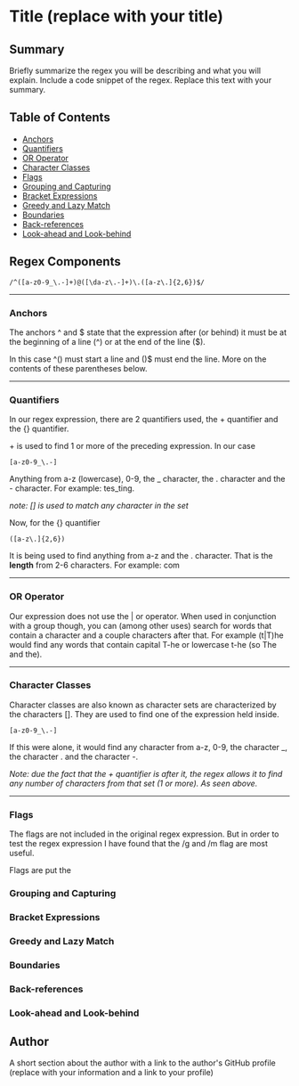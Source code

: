# Title (replace with your title)


## Summary

Briefly summarize the regex you will be describing and what you will explain. Include a code snippet of the regex. Replace this text with your summary.

## Table of Contents

- [Anchors](#anchors)
- [Quantifiers](#quantifiers)
- [OR Operator](#or-operator)
- [Character Classes](#character-classes)
- [Flags](#flags)
- [Grouping and Capturing](#grouping-and-capturing)
- [Bracket Expressions](#bracket-expressions)
- [Greedy and Lazy Match](#greedy-and-lazy-match)
- [Boundaries](#boundaries)
- [Back-references](#back-references)
- [Look-ahead and Look-behind](#look-ahead-and-look-behind)

## Regex Components

```regex
/^([a-z0-9_\.-]+)@([\da-z\.-]+)\.([a-z\.]{2,6})$/
```
****
### Anchors
The anchors ^ and \$ state that the expression after (or behind) it must be at the beginning of a line (^) or at the end of the line ($). 

In this case ^() must start a line and ()$ must end the line. More on the contents of these parentheses below.

****
### Quantifiers

In our regex expression, there are 2 quantifiers used, the + quantifier and the {} quantifier.

\+ is used to find 1 or more of the preceding expression.
In our case 

```code
[a-z0-9_\.-]
```
Anything from a-z (lowercase), 0-9, the _ character, the . character and the - character. For example: tes_ting.

*note: [] is used to match any character in the set*

Now, for the {} quantifier

```code
([a-z\.]{2,6})
```

It is being used to find anything from a-z and the . character. That is the **length** from 2-6 characters.
For example: com

****
### OR Operator

Our expression does not use the | or operator. When used in conjunction with a group though, you can (among other uses) search for words that contain a character and a couple characters after that. For example (t|T)he would find any words that contain capital T-he or lowercase t-he (so The and the).

****
### Character Classes

Character classes are also known as character sets are characterized by the characters []. They are used to find one of the expression held inside. 

```regex
[a-z0-9_\.-]
```
If this were alone, it would find any character from a-z, 0-9, the character _, the character . and the character -.

*Note: due the fact that the + quantifier is after it, the regex allows it to find any number of characters from that set (1 or more). As seen above.*

****
### Flags

The flags are not included in the original regex expression. But in order to test the regex expression I have found that the /g and /m flag are most useful. 

Flags are put the 

### Grouping and Capturing

### Bracket Expressions

### Greedy and Lazy Match

### Boundaries

### Back-references

### Look-ahead and Look-behind

## Author

A short section about the author with a link to the author's GitHub profile (replace with your information and a link to your profile)
